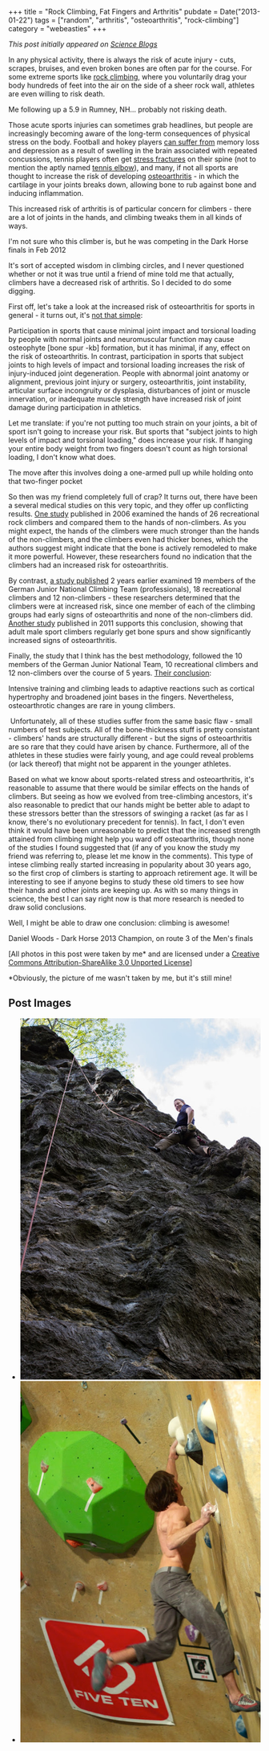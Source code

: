 +++
title = "Rock Climbing, Fat Fingers and Arthritis"
pubdate = Date("2013-01-22")
tags = ["random", "arthritis", "osteoarthritis", "rock-climbing"]
category = "webeasties"
+++

_This post initially appeared on [Science Blogs](http://scienceblogs.com/webeasties)_

In any physical activity, there is always the risk of acute injury - cuts, scrapes, bruises, and even broken bones are often par for the course. For some extreme sports like [rock climbing](/tag/rock-climbing), where you voluntarily drag your body hundreds of feet into the air on the side of a sheer rock wall, athletes are even willing to risk death.

Me following up a 5.9 in Rumney, NH... probably not risking death.

Those acute sports injuries can sometimes grab headlines, but people are increasingly becoming aware of the long-term consequences of physical stress on the body. Football and hokey players [can suffer from](http://en.wikipedia.org/wiki/Chronic_traumatic_encephalopathy) memory loss and depression as a result of swelling in the brain associated with repeated concussions, tennis players often get [stress fractures](http://orthoinfo.aaos.org/topic.cfm?topic=a00112) on their spine (not to mention the aptly named [tennis elbow](http://www.ncbi.nlm.nih.gov/pubmedhealth/PMH0001485/)), and many, if not all sports are thought to increase the risk of developing [osteoarthritis](http://www.ncbi.nlm.nih.gov/pubmedhealth/PMH0001460/) - in which the cartilage in your joints breaks down, allowing bone to rub against bone and inducing inflammation.

This increased risk of arthritis is of particular concern for climbers - there are a lot of joints in the hands, and climbing tweaks them in all kinds of ways.

I'm not sure who this climber is, but he was competing in the Dark Horse finals in Feb 2012

It's sort of accepted wisdom in climbing circles, and I never questioned whether or not it was true until a friend of mine told me that actually, climbers have a decreased risk of arthritis. So I decided to do some digging. 

First off, let's take a look at the increased risk of osteoarthritis for sports in general - it turns out, it's [not that simple](http://www.ncbi.nlm.nih.gov.ezp-prod1.hul.harvard.edu/pubmed/15314507):

Participation in sports that cause minimal joint impact and torsional loading by people with normal joints and neuromuscular function may cause osteophyte [bone spur -kb] formation, but it has minimal, if any, effect on the risk of osteoarthritis. In contrast, participation in sports that subject joints to high levels of impact and torsional loading increases the risk of injury-induced joint degeneration. People with abnormal joint anatomy or alignment, previous joint injury or surgery, osteoarthritis, joint instability, articular surface incongruity or dysplasia, disturbances of joint or muscle innervation, or inadequate muscle strength have increased risk of joint damage during participation in athletics.

Let me translate: if you're not putting too much strain on your joints, a bit of sport isn't going to increase your risk. But sports that "subject joints to high levels of impact and torsional loading," does increase your risk. If hanging your entire body weight from two fingers doesn't count as high torsional loading, I don't know what does.

The move after this involves doing a one-armed pull up while holding onto that two-finger pocket

So then was my friend completely full of crap? It turns out, there have been a several medical studies on this very topic, and they offer up conflicting results. [One study](http://www.ncbi.nlm.nih.gov/pmc/articles/PMC2100343/) published in 2006 examined the hands of 26 recreational rock climbers and compared them to the hands of non-climbers. As you might expect, the hands of the climbers were much stronger than the hands of the non-climbers, and the climbers even had thicker bones, which the authors suggest might indicate that the bone is actively remodeled to make it more powerful. However, these researchers found no indication that the climbers had an increased risk for osteoarthritis.

By contrast, [a study published](http://www.ncbi.nlm.nih.gov/pubmed/15494334) 2 years earlier examined 19 members of the German Junior National Climbing Team (professionals), 18 recreational climbers and 12 non-climbers - these researchers determined that the climbers were at increased risk, since one member of each of the climbing groups had early signs of osteoarthritis and none of the non-climbers did. [Another study](http://www.ncbi.nlm.nih.gov.ezp-prod1.hul.harvard.edu/pubmed/21904290) published in 2011 supports this conclusion, showing that adult male sport climbers regularly get bone spurs and show significantly increased signs of osteoarthritis.

Finally, the study that I think has the best methodology, followed the 10 members of the German Junior National Team, 10 recreational climbers and 12 non-climbers over the course of 5 years. [Their conclusion](http://www.ncbi.nlm.nih.gov/pubmed/16973900):

Intensive training and climbing leads to adaptive reactions such as cortical hypertrophy and broadened joint bases in the fingers. Nevertheless, osteoarthrotic changes are rare in young climbers.

 Unfortunately, all of these studies suffer from the same basic flaw - small numbers of test subjects. All of the bone-thickness stuff is pretty consistant - climbers' hands are structurally different - but the signs of osteoarthritis are so rare that they could have arisen by chance. Furthermore, all of the athletes in these studies were fairly young, and age could reveal problems (or lack thereof) that might not be apparent in the younger athletes.

Based on what we know about sports-related stress and osteoarthritis, it's reasonable to assume that there would be similar effects on the hands of climbers. But seeing as how we evolved from tree-climbing ancestors, it's also reasonable to predict that our hands might be better able to adapt to these stressors better than the stressors of swinging a racket (as far as I know, there's no evolutionary precedent for tennis). In fact, I don't even think it would have been unreasonable to predict that the increased strength attained from climbing might help you ward off osteoarthritis, though none of the studies I found suggested that (if any of you know the study my friend was referring to, please let me know in the comments). This type of intese climbing really started increasing in popularity about 30 years ago, so the first crop of climbers is starting to approach retirement age. It will be interesting to see if anyone begins to study these old timers to see how their hands and other joints are keeping up. As with so many things in science, the best I can say right now is that more research is needed to draw solid conclusions.

Well, I might be able to draw one conclusion: climbing is awesome!

Daniel Woods - Dark Horse 2013 Champion, on route 3 of the Men's finals

[All photos in this post were taken by me* and are licensed under a [Creative Commons Attribution-ShareAlike 3.0 Unported License](http://creativecommons.org/licenses/by-sa/3.0/deed.en_US)]

*Obviously, the picture of me wasn't taken by me, but it's still mine!

      
  

 ## Post Images

- ![](/assets/img/webeasties/IMG_6381.jpg)
- ![](/assets/img/webeasties/IMG_4082.jpg)

